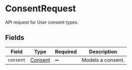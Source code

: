 # ConsentRequest

API request for User consent types.


## Fields

| Field                                     | Type                                      | Required                                  | Description                               |
| ----------------------------------------- | ----------------------------------------- | ----------------------------------------- | ----------------------------------------- |
| `consent`                                 | [Consent](../../models/shared/consent.md) | :heavy_minus_sign:                        | Models a consent.                         |